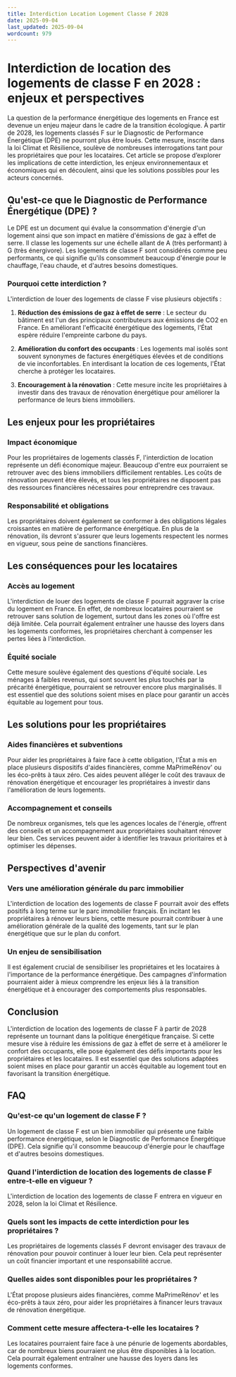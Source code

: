 ```yaml
---
title: Interdiction Location Logement Classe F 2028
date: 2025-09-04
last_updated: 2025-09-04
wordcount: 979
---
```


# Interdiction de location des logements de classe F en 2028 : enjeux et perspectives

La question de la performance énergétique des logements en France est devenue un enjeu majeur dans le cadre de la transition écologique. À partir de 2028, les logements classés F sur le Diagnostic de Performance Énergétique (DPE) ne pourront plus être loués. Cette mesure, inscrite dans la loi Climat et Résilience, soulève de nombreuses interrogations tant pour les propriétaires que pour les locataires. Cet article se propose d’explorer les implications de cette interdiction, les enjeux environnementaux et économiques qui en découlent, ainsi que les solutions possibles pour les acteurs concernés.

## Qu'est-ce que le Diagnostic de Performance Énergétique (DPE) ?

Le DPE est un document qui évalue la consommation d'énergie d'un logement ainsi que son impact en matière d'émissions de gaz à effet de serre. Il classe les logements sur une échelle allant de A (très performant) à G (très énergivore). Les logements de classe F sont considérés comme peu performants, ce qui signifie qu'ils consomment beaucoup d'énergie pour le chauffage, l'eau chaude, et d'autres besoins domestiques.

### Pourquoi cette interdiction ?

L'interdiction de louer des logements de classe F vise plusieurs objectifs :

1. **Réduction des émissions de gaz à effet de serre** : Le secteur du bâtiment est l'un des principaux contributeurs aux émissions de CO2 en France. En améliorant l'efficacité énergétique des logements, l'État espère réduire l'empreinte carbone du pays.

2. **Amélioration du confort des occupants** : Les logements mal isolés sont souvent synonymes de factures énergétiques élevées et de conditions de vie inconfortables. En interdisant la location de ces logements, l'État cherche à protéger les locataires.

3. **Encouragement à la rénovation** : Cette mesure incite les propriétaires à investir dans des travaux de rénovation énergétique pour améliorer la performance de leurs biens immobiliers.

## Les enjeux pour les propriétaires

### Impact économique

Pour les propriétaires de logements classés F, l'interdiction de location représente un défi économique majeur. Beaucoup d'entre eux pourraient se retrouver avec des biens immobiliers difficilement rentables. Les coûts de rénovation peuvent être élevés, et tous les propriétaires ne disposent pas des ressources financières nécessaires pour entreprendre ces travaux.

### Responsabilité et obligations

Les propriétaires doivent également se conformer à des obligations légales croissantes en matière de performance énergétique. En plus de la rénovation, ils devront s'assurer que leurs logements respectent les normes en vigueur, sous peine de sanctions financières.

## Les conséquences pour les locataires

### Accès au logement

L'interdiction de louer des logements de classe F pourrait aggraver la crise du logement en France. En effet, de nombreux locataires pourraient se retrouver sans solution de logement, surtout dans les zones où l'offre est déjà limitée. Cela pourrait également entraîner une hausse des loyers dans les logements conformes, les propriétaires cherchant à compenser les pertes liées à l'interdiction.

### Équité sociale

Cette mesure soulève également des questions d'équité sociale. Les ménages à faibles revenus, qui sont souvent les plus touchés par la précarité énergétique, pourraient se retrouver encore plus marginalisés. Il est essentiel que des solutions soient mises en place pour garantir un accès équitable au logement pour tous.

## Les solutions pour les propriétaires

### Aides financières et subventions

Pour aider les propriétaires à faire face à cette obligation, l'État a mis en place plusieurs dispositifs d'aides financières, comme MaPrimeRénov' ou les éco-prêts à taux zéro. Ces aides peuvent alléger le coût des travaux de rénovation énergétique et encourager les propriétaires à investir dans l'amélioration de leurs logements.

### Accompagnement et conseils

De nombreux organismes, tels que les agences locales de l'énergie, offrent des conseils et un accompagnement aux propriétaires souhaitant rénover leur bien. Ces services peuvent aider à identifier les travaux prioritaires et à optimiser les dépenses.

## Perspectives d'avenir

### Vers une amélioration générale du parc immobilier

L'interdiction de location des logements de classe F pourrait avoir des effets positifs à long terme sur le parc immobilier français. En incitant les propriétaires à rénover leurs biens, cette mesure pourrait contribuer à une amélioration générale de la qualité des logements, tant sur le plan énergétique que sur le plan du confort.

### Un enjeu de sensibilisation

Il est également crucial de sensibiliser les propriétaires et les locataires à l'importance de la performance énergétique. Des campagnes d'information pourraient aider à mieux comprendre les enjeux liés à la transition énergétique et à encourager des comportements plus responsables.

## Conclusion

L'interdiction de location des logements de classe F à partir de 2028 représente un tournant dans la politique énergétique française. Si cette mesure vise à réduire les émissions de gaz à effet de serre et à améliorer le confort des occupants, elle pose également des défis importants pour les propriétaires et les locataires. Il est essentiel que des solutions adaptées soient mises en place pour garantir un accès équitable au logement tout en favorisant la transition énergétique.

## FAQ

### Qu'est-ce qu'un logement de classe F ?

Un logement de classe F est un bien immobilier qui présente une faible performance énergétique, selon le Diagnostic de Performance Énergétique (DPE). Cela signifie qu'il consomme beaucoup d'énergie pour le chauffage et d'autres besoins domestiques.

### Quand l'interdiction de location des logements de classe F entre-t-elle en vigueur ?

L'interdiction de location des logements de classe F entrera en vigueur en 2028, selon la loi Climat et Résilience.

### Quels sont les impacts de cette interdiction pour les propriétaires ?

Les propriétaires de logements classés F devront envisager des travaux de rénovation pour pouvoir continuer à louer leur bien. Cela peut représenter un coût financier important et une responsabilité accrue.

### Quelles aides sont disponibles pour les propriétaires ?

L'État propose plusieurs aides financières, comme MaPrimeRénov' et les éco-prêts à taux zéro, pour aider les propriétaires à financer leurs travaux de rénovation énergétique.

### Comment cette mesure affectera-t-elle les locataires ?

Les locataires pourraient faire face à une pénurie de logements abordables, car de nombreux biens pourraient ne plus être disponibles à la location. Cela pourrait également entraîner une hausse des loyers dans les logements conformes.